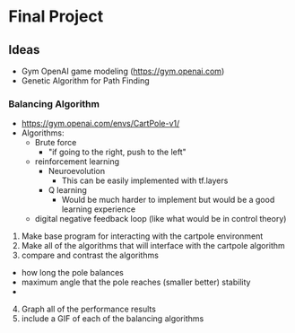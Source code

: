 # Final Project
## Ideas
- Gym OpenAI game modeling (https://gym.openai.com)
- Genetic Algorithm for Path Finding


### Balancing Algorithm
- https://gym.openai.com/envs/CartPole-v1/
- Algorithms: 
  - Brute force
    - "if going to the right, push to the left"
  - reinforcement learning
    - Neuroevolution
      - This can be easily implemented with tf.layers
    - Q learning
      - Would be much harder to implement but would be a good learning experience
  - digital negative feedback loop (like what would be in control theory)


1) Make base program for interacting with the cartpole environment
2) Make all of the algorithms that will interface with the cartpole algorithm
3) compare and contrast the algorithms
  - how long the pole balances
  - maximum angle that the pole reaches (smaller better) stability
  - 
4) Graph all of the performance results
5) include a GIF of each of the balancing algorithms
